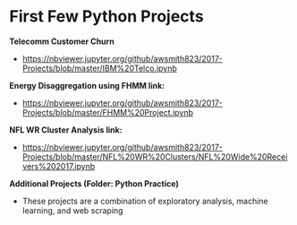 # First Few Python Projects

**Telecomm Customer Churn**
* https://nbviewer.jupyter.org/github/awsmith823/2017-Projects/blob/master/IBM%20Telco.ipynb

**Energy Disaggregation using FHMM link:**
* https://nbviewer.jupyter.org/github/awsmith823/2017-Projects/blob/master/FHMM%20Project.ipynb

**NFL WR Cluster Analysis link:**
* https://nbviewer.jupyter.org/github/awsmith823/2017-Projects/blob/master/NFL%20WR%20Clusters/NFL%20Wide%20Receivers%202017.ipynb

**Additional Projects (Folder: Python Practice)**
* These projects are a combination of exploratory analysis, machine learning, and web scraping

